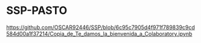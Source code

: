 # SSP-PASTO
https://github.com/OSCAR92446/SSP/blob/6c95c7905d4f971f789839c9cd584d00a1f37214/Copia_de_Te_damos_la_bienvenida_a_Colaboratory.ipynb

